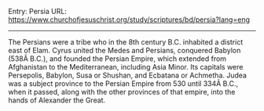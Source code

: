 Entry: Persia
URL: https://www.churchofjesuschrist.org/study/scriptures/bd/persia?lang=eng

---

The Persians were a tribe who in the 8th century B.C. inhabited a district east of Elam. Cyrus united the Medes and Persians, conquered Babylon (538Â B.C.), and founded the Persian Empire, which extended from Afghanistan to the Mediterranean, including Asia Minor. Its capitals were Persepolis, Babylon, Susa or Shushan, and Ecbatana or Achmetha. Judea was a subject province to the Persian Empire from 530 until 334Â B.C., when it passed, along with the other provinces of that empire, into the hands of Alexander the Great.
